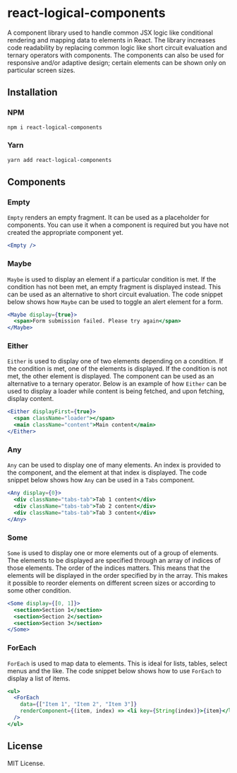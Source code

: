 # react-logical-components

A component library used to handle common JSX logic like conditional rendering and mapping data to elements in React. The library increases code readability by replacing common logic like short circuit evaluation and ternary operators with components. The components can also be used for responsive and/or adaptive design; certain elements can be shown only on particular screen sizes.

## Installation

### NPM

```bash
npm i react-logical-components
```

### Yarn

```bash
yarn add react-logical-components
```

## Components

### Empty

`Empty` renders an empty fragment. It can be used as a placeholder for components. You can use it when a component is required but you have not created the appropriate component yet.

```jsx
<Empty />
```

### Maybe

`Maybe` is used to display an element if a particular condition is met. If the condition has not been met, an empty fragment is displayed instead. This can be used as an alternative to short circuit evaluation. The code snippet below shows how `Maybe` can be used to toggle an alert element for a form.

```jsx
<Maybe display={true}>
  <span>Form submission failed. Please try again</span>
</Maybe>
```

### Either

`Either` is used to display one of two elements depending on a condition. If the condition is met, one of the elements is displayed. If the condition is not met, the other element is displayed. The component can be used as an alternative to a ternary operator. Below is an example of how `Either` can be used to display a loader while content is being fetched, and upon fetching, display content.

```jsx
<Either displayFirst={true}>
  <span className="loader"></span>
  <main className="content">Main content</main>
</Either>
```

### Any

`Any` can be used to display one of many elements. An index is provided to the component, and the element at that index is displayed. The code snippet below shows how `Any` can be used in a `Tabs` component.

```jsx
<Any display={0}>
  <div className="tabs-tab">Tab 1 content</div>
  <div className="tabs-tab">Tab 2 content</div>
  <div className="tabs-tab">Tab 3 content</div>
</Any>
```

### Some

`Some` is used to display one or more elements out of a group of elements. The elements to be displayed are specified through an array of indices of those elements. The order of the indices matters. This means that the elements will be displayed in the order specified by in the array. This makes it possible to reorder elements on different screen sizes or according to some other condition.

```jsx
<Some display={[0, 1]}>
  <section>Section 1</section>
  <section>Section 2</section>
  <section>Section 3</section>
</Some>
```

### ForEach

`ForEach` is used to map data to elements. This is ideal for lists, tables, select menus and the like. The code snippet below shows how to use `ForEach` to display a list of items.

```jsx
<ul>
  <ForEach
    data={["Item 1", "Item 2", "Item 3"]}
    renderComponent={(item, index) => <li key={String(index)}>{item}</li>}
  />
</ul>
```

## License

MIT License.
